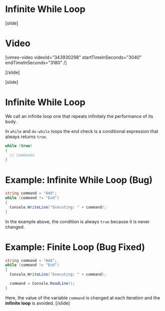 # Infinite While Loop

[slide]
# Video

[vimeo-video videoId="343930298" startTimeInSeconds="3040" endTimeInSeconds="3180" /]

[/slide]

[slide]
# Infinite While Loop
We call an infinite loop one that repeats infinitely the performance of its body. 

In `while` and `do-while` loops the end check is a conditional expression that always returns `true`. 

```csharp
while (true)
{
  // Commands
}
```

# Example: Infinite While Loop (Bug)
```csharp
string command = "Add";
while (command != "End") 
{
  Console.WriteLine("Executing: " + command);
}
```

In the example above, the condition is always `true` because it is never changed.

# Example: Finite Loop (Bug Fixed)
```csharp
string command = "Add";
while (command != "End")
{
  Console.WriteLine("Executing: " + command);

  command = Console.ReadLine();
}
```

Here, the value of the variable `command` is changed at each iteration and the **infinite loop** is avoided. 
[/slide]